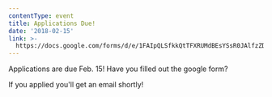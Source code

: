 ```yaml
---
contentType: event
title: Applications Due!
date: '2018-02-15'
link: >-
  https://docs.google.com/forms/d/e/1FAIpQLSfkkQtTFXRUMdBEsYSsR0JAlfzZDznAjryQtwwcCZhf3BO2mQ/viewform
---
```

Applications are due Feb. 15!  Have you filled out the google form?

If you applied you'll get an email shortly!
